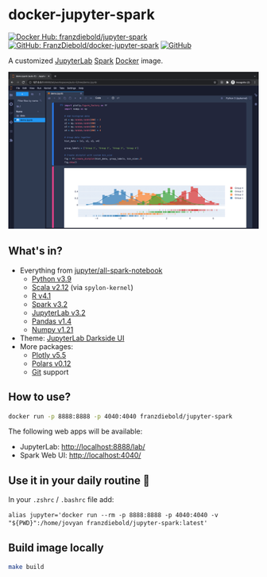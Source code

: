 # docker-jupyter-spark

[![Docker Hub: franzdiebold/jupyter-spark](https://img.shields.io/badge/Docker%20Hub-franzdiebold%2Fjupyter--spark-2496ed)](https://hub.docker.com/r/franzdiebold/jupyter-spark)
[![GitHub: FranzDiebold/docker-jupyter-spark](https://img.shields.io/badge/GitHub-FranzDiebold%2Fdocker--jupyter--spark-0969da)](https://github.com/FranzDiebold/docker-jupyter-spark)
[![GitHub](https://img.shields.io/github/license/FranzDiebold/docker-jupyter-spark)](./LICENSE)

A customized [JupyterLab](https://jupyter.org/) [Spark](https://spark.apache.org/docs/latest/api/python/) [Docker](https://www.docker.com/) image.

![docker-jupyter-spark Screenshot](images/docker-jupyter-spark_screenshot.png)

## What's in?

- Everything from [jupyter/all-spark-notebook](https://hub.docker.com/r/jupyter/all-spark-notebook)
  - [Python v3.9](https://www.python.org/)
  - [Scala v2.12](https://www.scala-lang.org/) (via `spylon-kernel`)
  - [R v4.1](https://www.r-project.org/)
  - [Spark v3.2](https://spark.apache.org/docs/latest/api/python/)
  - [JupyterLab v3.2](https://jupyter.org/)
  - [Pandas v1.4](https://pandas.pydata.org/)
  - [Numpy v1.21](https://numpy.org/)
- Theme: [JupyterLab Darkside UI](https://github.com/dunovank/jupyterlab_darkside_ui)
- More packages:
  - [Plotly v5.5](https://plotly.com/python/)
  - [Polars v0.12](https://www.pola.rs/)
  - [Git](https://git-scm.com/) support

## How to use?

```bash
docker run -p 8888:8888 -p 4040:4040 franzdiebold/jupyter-spark
```

The following web apps will be available:

- JupyterLab: [http://localhost:8888/lab/](http://localhost:8888/lab/)
- Spark Web UI: [http://localhost:4040/](http://localhost:4040/)

## Use it in your daily routine :rocket:

In your `.zshrc` / `.bashrc` file add:

```bashrc
alias jupyter='docker run --rm -p 8888:8888 -p 4040:4040 -v "${PWD}":/home/jovyan franzdiebold/jupyter-spark:latest'
```

## Build image locally

```bash
make build
```
